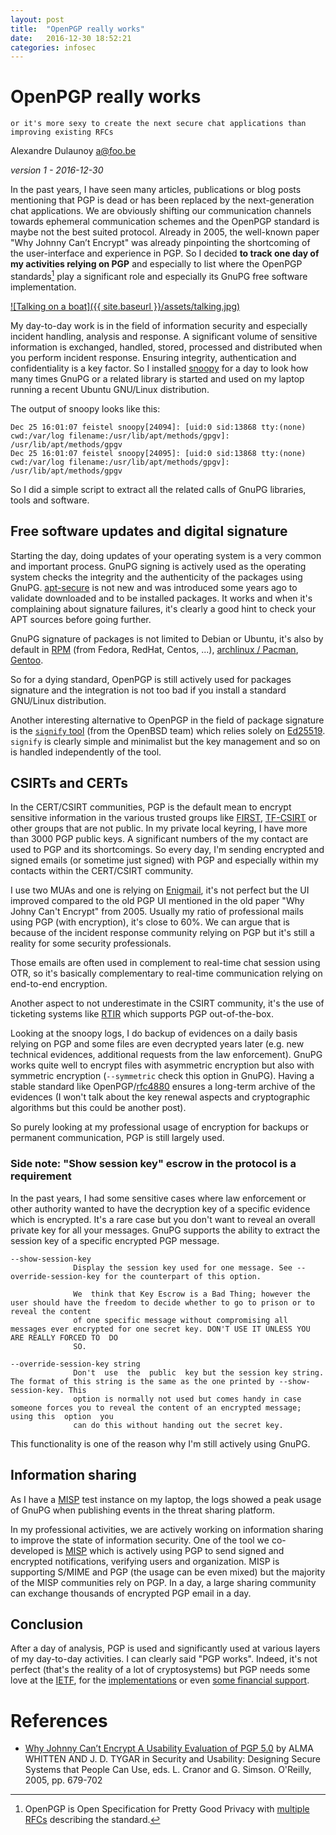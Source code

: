 ```yaml
---
layout: post
title:  "OpenPGP really works"
date:   2016-12-30 18:52:21
categories: infosec
---
```



# OpenPGP really works
``or it's more sexy to create the next secure chat applications than improving existing RFCs``

Alexandre Dulaunoy <a@foo.be>

*version 1 - 2016-12-30*

In the past years, I have seen many articles, publications or blog posts mentioning that PGP is dead or has been replaced by the next-generation chat applications. We are obviously shifting our communication channels towards ephemeral communication schemes and the OpenPGP standard is maybe not the best suited protocol. Already in 2005, the well-known paper "Why Johnny Can’t Encrypt" was already pinpointing the shortcoming of the user-interface and experience in PGP. So I decided **to track one day of my activities relying on PGP** and especially to list where the OpenPGP standards[^1] play a significant role and especially its GnuPG free software implementation.

[![Talking on a boat]({{ site.baseurl }}/assets/talking.jpg)](https://www.flickr.com/photos/adulau/27871520064)

My day-to-day work is in the field of information security and especially incident handling, analysis and response. A significant volume of sensitive information is exchanged, handled, stored, processed and distributed when you perform incident response. Ensuring integrity, authentication and confidentiality is a key factor. So I installed [snoopy](https://github.com/a2o/snoopy) for a day to look how many times GnuPG or a related library is started and used on my laptop running a recent Ubuntu GNU/Linux distribution.

The output of snoopy looks like this:

~~~~
Dec 25 16:01:07 feistel snoopy[24094]: [uid:0 sid:13868 tty:(none) cwd:/var/log filename:/usr/lib/apt/methods/gpgv]: /usr/lib/apt/methods/gpgv
Dec 25 16:01:07 feistel snoopy[24095]: [uid:0 sid:13868 tty:(none) cwd:/var/log filename:/usr/lib/apt/methods/gpgv]: /usr/lib/apt/methods/gpgv
~~~~

So I did a simple script to extract all the related calls of GnuPG libraries, tools and software.

## Free software updates and digital signature

Starting the day, doing updates of your operating system is a very common and important process. GnuPG signing is actively used as the operating system checks the integrity and the authenticity of the packages using GnuPG. [apt-secure](https://wiki.debian.org/SecureApt) is not new and was introduced some years ago to validate downloaded and to be installed packages. It works and when it's complaining about signature failures, it's clearly a good hint to check your APT sources before going further.

GnuPG signature of packages is not limited to Debian or Ubuntu, it's also by default in [RPM](https://www.centos.org/docs/5/html/Deployment_Guide-en-US/s1-check-rpm-sig.html) (from Fedora, RedHat, Centos, ...), [archlinux / Pacman](https://wiki.archlinux.org/index.php/DeveloperWiki:Package_signing), [Gentoo](http://blog.siphos.be/2011/07/emerge-webrsync-and-gpg-verification/).

So for a dying standard, OpenPGP is still actively used for packages signature and the integration is not too bad if you install a standard GNU/Linux distribution.

Another interesting alternative to OpenPGP in the field of package signature is the [```signify``` tool](http://www.tedunangst.com/flak/post/signify) (from the OpenBSD team) which relies solely on [Ed25519](http://ed25519.cr.yp.to/index.html). ```signify``` is clearly simple and minimalist but the key management and so on is handled independently of the tool.

## CSIRTs and CERTs

In the CERT/CSIRT communities, PGP is the default mean to encrypt sensitive information in the various trusted groups like [FIRST](https://www.first.org/members/teams), [TF-CSIRT](https://www.trusted-introducer.org/directory/alpha_LICSA.html) or other groups that are not public. In my private local keyring, I have more than 3000 PGP public keys. A significant numbers of the my contact are used to PGP and its shortcomings. So every day, I'm sending encrypted and signed emails (or sometime just signed) with PGP and especially within my contacts within the CERT/CSIRT community.

I use two MUAs and one is relying on [Enigmail](https://www.enigmail.net), it's not perfect but the UI improved compared to the old PGP UI mentioned in the old paper "Why Johny Can't Encrypt" from 2005. Usually my ratio of professional mails using PGP (with encryption), it's close to 60%. We can argue that is because of the incident response community relying on PGP but it's still a reality for some security professionals.

Those emails are often used in complement to real-time chat session using OTR, so it's basically complementary to real-time communication relying on end-to-end encryption.

Another aspect to not underestimate in the CSIRT community, it's the use of ticketing systems like [RTIR](https://github.com/bestpractical/rtir) which supports PGP out-of-the-box.

Looking at the snoopy logs, I do backup of evidences on a daily basis relying on PGP and some files are even decrypted years later (e.g. new technical evidences, additional requests from the law enforcement). GnuPG works quite well to encrypt files with asymmetric encryption but also with symmetric encryption (```--symmetric``` check this option in GnuPG). Having a stable standard like OpenPGP/[rfc4880](https://tools.ietf.org/html/rfc4880) ensures a long-term archive of the evidences (I won't talk about the key renewal aspects and cryptographic algorithms but this could be another post).

So purely looking at my professional usage of encryption for backups or permanent communication, PGP is still largely used.

### Side note: "Show session key" escrow in the protocol is a requirement

In the past years, I had some sensitive cases where law enforcement or other authority wanted to have the decryption key of
a specific evidence which is encrypted. It's a rare case but you don't want to reveal an overall private
key for all your messages. GnuPG supports the ability to extract the session key of a specific encrypted PGP message.

~~~~
--show-session-key
              Display the session key used for one message. See --override-session-key for the counterpart of this option.

              We  think that Key Escrow is a Bad Thing; however the user should have the freedom to decide whether to go to prison or to reveal the content
              of one specific message without compromising all messages ever encrypted for one secret key. DON'T USE IT UNLESS YOU ARE REALLY FORCED TO  DO
              SO.

--override-session-key string
              Don't  use  the  public  key but the session key string. The format of this string is the same as the one printed by --show-session-key. This
              option is normally not used but comes handy in case someone forces you to reveal the content of an encrypted message; using this  option  you
              can do this without handing out the secret key.
~~~~

This functionality is one of the reason why I'm still actively using GnuPG.

## Information sharing

As I have a [MISP](https://github.com/MISP/) test instance on my laptop, the logs showed a peak usage of GnuPG when publishing events in the threat sharing platform.

In my professional activities, we are actively working on information sharing to improve the state of information security. One of the tool we co-developed is [MISP](http://www.misp-project.org/) which is actively using PGP to send signed and encrypted notifications, verifying users and organization. MISP is supporting S/MIME and PGP (the usage can be even mixed) but the majority of the MISP communities rely on PGP. In a day, a large sharing community can exchange thousands of encrypted PGP email in a day.

## Conclusion

After a day of analysis, PGP is used and significantly used at various layers of my day-to-day activities. I can clearly said "PGP works". Indeed, it's not perfect (that's the reality of a lot of cryptosystems) but PGP needs some love at the [IETF](https://datatracker.ietf.org/wg/openpgp/documents/), for the [implementations](http://openpgp.org/software/) or even [some financial support](https://www.gnupg.org/donate/index.html).

# References

- [Why Johnny Can’t Encrypt A Usability Evaluation of PGP 5.0](https://people.eecs.berkeley.edu/~tygar/papers/Why_Johnny_Cant_Encrypt/OReilly.pdf) by ALMA WHITTEN AND J. D. TYGAR in  Security and Usability:  Designing Secure Systems that People Can Use, eds. L. Cranor and G. Simson.  O'Reilly, 2005, pp. 679-702

[^1]: OpenPGP is Open Specification for Pretty Good Privacy with [multiple RFCs](https://datatracker.ietf.org/wg/openpgp/documents/) describing the standard.
